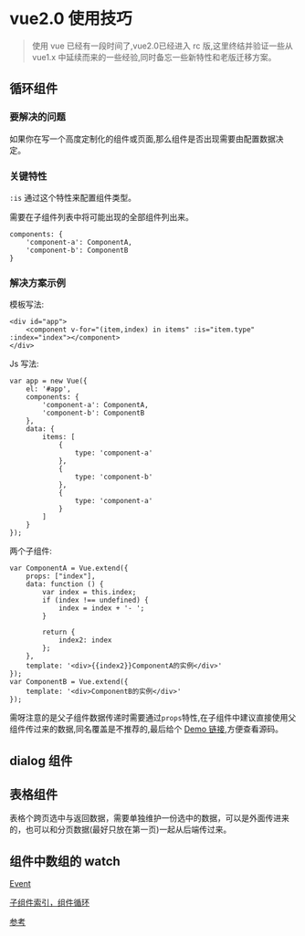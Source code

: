 # vue2.0 使用技巧 

> 使用 vue 已经有一段时间了,vue2.0已经进入 rc 版,这里终结并验证一些从 vue1.x 中延续而来的一些经验,同时备忘一些新特性和老版迁移方案。

## 循环组件

### 要解决的问题

如果你在写一个高度定制化的组件或页面,那么组件是否出现需要由配置数据决定。

### 关键特性

`:is` 通过这个特性来配置组件类型。

需要在子组件列表中将可能出现的全部组件列出来。

    components: {
        'component-a': ComponentA,
        'component-b': ComponentB
    }    

### 解决方案示例

模板写法:

    <div id="app">
        <component v-for="(item,index) in items" :is="item.type" :index="index"></component>
    </div>

Js 写法:

    var app = new Vue({
        el: '#app',
        components: {
            'component-a': ComponentA,
            'component-b': ComponentB
        },
        data: {
            items: [
                {
                    type: 'component-a'
                },
                {
                    type: 'component-b'
                },
                {
                    type: 'component-a'
                }
            ]
        }
    });

两个子组件:
    
    var ComponentA = Vue.extend({
        props: ["index"],
        data: function () {
            var index = this.index;
            if (index !== undefined) {
                index = index + '- ';
            }

            return {
                index2: index
            };
        },
        template: '<div>{{index2}}ComponentA的实例</div>'
    });
    var ComponentB = Vue.extend({
        template: '<div>ComponentB的实例</div>'
    });

需呀注意的是父子组件数据传递时需要通过`props`特性,在子组件中建议直接使用父组件传过来的数据,同名覆盖是不推荐的,最后给个 [Demo 链接](/articles/vue-note/demo/for-components.html),方便查看源码。

## dialog 组件
 
 
## 表格组件

表格个跨页选中与返回数据，需要单独维护一份选中的数据，可以是外面传进来的，也可以和分页数据(最好只放在第一页)一起从后端传过来。

## 组件中数组的 watch

[Event](articles/vue-note/demo/event.html)

[子组件索引，组件循环](articles/vue-note/demo/v-ref.html)

[参考](http://vuejs.org.cn/guide/components.html#子组件索引)